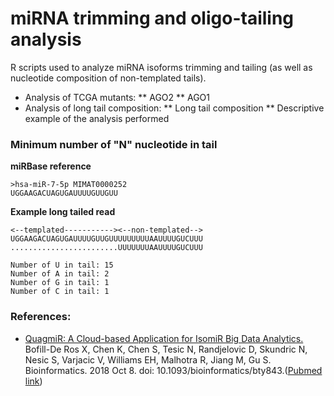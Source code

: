 # miRNA trimming and oligo-tailing analysis
R scripts used to analyze miRNA isoforms trimming and tailing (as well as nucleotide composition of non-templated tails).

* Analysis of TCGA mutants:
  ** AGO2
  ** AGO1
* Analysis of long tail composition:
  ** Long tail composition
  ** Descriptive example of the analysis performed

### Minimum number of "N" nucleotide in tail

**miRBase reference**
```
>hsa-miR-7-5p MIMAT0000252
UGGAAGACUAGUGAUUUUGUUGUU
```

**Example long tailed read**
```
<--templated-----------><--non-templated-->
UGGAAGACUAGUGAUUUUGUUGUUUUUUUUUAAUUUUGUCUUU
........................UUUUUUUAAUUUUGUCUUU

Number of U in tail: 15
Number of A in tail: 2
Number of G in tail: 1
Number of C in tail: 1
```

### References:
* [QuagmiR: A Cloud-based Application for IsomiR Big Data Analytics.](https://academic.oup.com/bioinformatics/advance-article/doi/10.1093/bioinformatics/bty843/5123434)
Bofill-De Ros X, Chen K, Chen S, Tesic N, Randjelovic D, Skundric N, Nesic S, Varjacic V, Williams EH, Malhotra R, Jiang M, Gu S. Bioinformatics. 2018 Oct 8. doi: 10.1093/bioinformatics/bty843.([Pubmed link](https://www.ncbi.nlm.nih.gov/pubmed/30295744))

